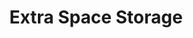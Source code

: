 ---
title: "Extra Space Storage"
url: /aurora/extra-space-storage-east-40th-avenue-16/
shop: Mieten
---
